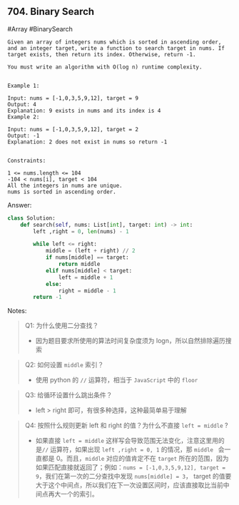 ## 704. Binary Search

#Array #BinarySearch

```te
Given an array of integers nums which is sorted in ascending order, and an integer target, write a function to search target in nums. If target exists, then return its index. Otherwise, return -1.

You must write an algorithm with O(log n) runtime complexity.
 

Example 1:

Input: nums = [-1,0,3,5,9,12], target = 9
Output: 4
Explanation: 9 exists in nums and its index is 4
Example 2:

Input: nums = [-1,0,3,5,9,12], target = 2
Output: -1
Explanation: 2 does not exist in nums so return -1
 

Constraints:

1 <= nums.length <= 104
-104 < nums[i], target < 104
All the integers in nums are unique.
nums is sorted in ascending order.
```



Answer:

```python
class Solution:
    def search(self, nums: List[int], target: int) -> int:
        left ,right = 0, len(nums) - 1

        while left <= right:
            middle = (left + right) // 2
            if nums[middle] == target:
                return middle
            elif nums[middle] < target:
                left = middle + 1
            else:
                right = middle - 1
        return -1
```



Notes:

> Q1: 为什么使用二分查找？
>
> - 因为题目要求所使用的算法时间复杂度须为 logn，所以自然排除遍历搜索



> Q2: 如何设置 `middle` 索引？
>
> - 使用 python 的 `//` 运算符，相当于 `JavaScript` 中的 `floor`



> Q3: 给循环设置什么跳出条件？
>
> - left > right 即可，有很多种选择，这种最简单易于理解



> Q4: 按照什么规则更新 left 和 right 的值？为什么不直接 `left = middle` ?
>
> - 如果直接 `left = middle` 这样写会导致范围无法变化，注意这里用的是`//` 运算符，如果出现 `left ,right = 0, 1` 的情况，那 `middle ` 会一直都是 0。而且，`middle` 对应的值肯定不在 `target` 所在的范围，因为如果匹配直接就返回了；例如：`nums = [-1,0,3,5,9,12], target = 9`，我们在第一次的二分查找中发现 `nums[middle] = 3`， target 的值要大于这个中间点，所以我们在下一次设置区间时，应该直接取比当前中间点再大一个的索引。





